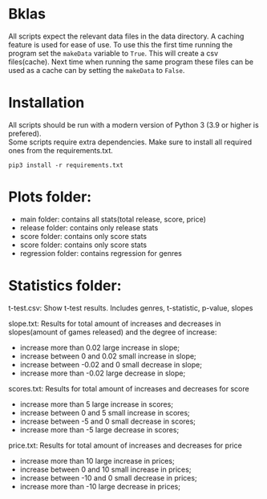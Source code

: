 # Bklas
All scripts expect the relevant data files in the data directory. A caching feature is used for ease of use. To use this the first time running the program set the `makeData` variable to `True`. This will create a csv files(cache). Next time when running the same program these files can be used as a cache can by setting the `makeData` to `False`. 

# Installation
All scripts should be run with a modern version of Python 3 (3.9 or higher is prefered). \
Some scripts require extra dependencies. Make sure to install all required ones from the requirements.txt. 
```
pip3 install -r requirements.txt
```

# Plots folder:
- main folder: contains all stats(total release, score, price)
- release folder: contains only release stats
- score folder: contains only score stats
- score folder: contains only score stats
- regression folder: contains regression for genres

# Statistics folder:
t-test.csv:
Show t-test results. Includes genres, t-statistic, p-value, slopes

slope.txt:
Results for total amount of increases and decreases in slopes(amount of games released) and the degree of increase:
- increase more than 0.02 large increase in slope; 
- increase between 0 and 0.02 small increase in slope; 
- increase between -0.02 and 0 small decrease in slope; 
- increase more than -0.02 large decrease in slope; 

scores.txt:
Results for total amount of increases and decreases for score
- increase more than 5 large increase in scores; 
- increase between 0 and 5 small increase in scores; 
- increase between -5 and 0 small decrease in scores; 
- increase more than -5 large decrease in scores; 

price.txt:
Results for total amount of increases and decreases for price
- increase more than 10 large increase in prices; 
- increase between 0 and 10 small increase in prices; 
- increase between -10 and 0 small decrease in prices; 
- increase more than -10 large decrease in prices; 